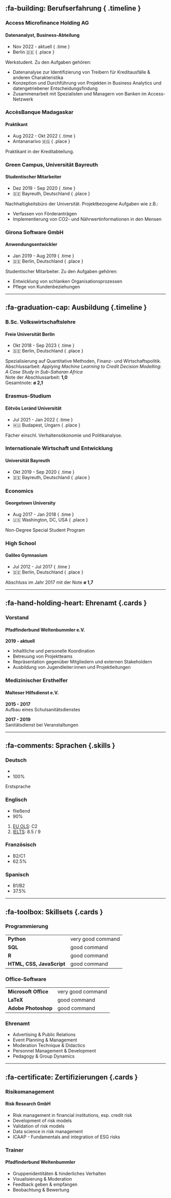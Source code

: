 ## :fa-building: Berufserfahrung { .timeline }

### Access Microfinance Holding AG

#### Datenanalyst, Business-Abteilung

- Nov 2022 - aktuell { .time }
- Berlin 🇩🇪 { .place }

Werkstudent. Zu den Aufgaben gehören:

- Datenanalyse zur Identifizierung von Treibern für Kreditausfälle & anderen Charakteristika
- Konzeption und Durchführung von Projekten in Business Analytics und datengetriebener Entscheidungsfindung
- Zusammenarbeit mit Spezialisten und Managern von Banken im Access-Netzwerk

### AccèsBanque Madagaskar

#### Praktikant

- Aug 2022 - Okt 2022 { .time }
- Antananarivo 🇲🇬 { .place }

Praktikant in der Kreditabteilung.

### Green Campus, Universität Bayreuth

#### Studentischer Mitarbeiter

- Dez 2019 - Sep 2020 { .time }
- 🇩🇪 Bayreuth, Deutschland { .place }

Nachhaltigkeitsbüro der Universität. Projektbezogene Aufgaben wie z.B.:

- Verfassen von Förderanträgen
- Implementierung von CO2- und Nährwertinformationen in den Mensen

### Girona Software GmbH

#### Anwendungsentwickler

- Jan 2019 - Aug 2019 { .time }
- 🇩🇪 Berlin, Deutschland { .place }

Studentischer Mitarbeiter. Zu den Aufgaben gehören:

- Entwicklung von schlanken Organisationsprozessen
- Pflege von Kundenbeziehungen

---

## :fa-graduation-cap: Ausbildung {.timeline }

### B.Sc. Volkswirtschaftslehre

#### Freie Universität Berlin

- Okt 2018 - Sep 2023 { .time }
- 🇩🇪 Berlin, Deutschland { .place }

Spezialisierung auf Quantitative Methoden, Finanz- und Wirtschaftspolitik. Abschlussarbeit: 
_Applying Machine Learning to Credit Decision Modelling: A Case Study in Sub-Saharan Africa_  
Note der Abschlussarbeit: **1,0**  
Gesamtnote: **ø 2,1**  

### Erasmus-Studium

#### Eötvös Loránd Universität

- Jul 2021 - Jan 2022 { .time }
- 🇭🇺 Budapest, Ungarn { .place }

Fächer einschl. Verhaltensökonomie und Politikanalyse.

### Internationale Wirtschaft und Entwicklung

#### Universität Bayreuth

- Okt 2019 - Sep 2020 { .time }
- 🇩🇪 Bayreuth, Deutschland { .place }

### Economics

#### Georgetown University

- Aug 2017 - Jan 2018 { .time }
- 🇺🇸 Washington, DC, USA { .place }

Non-Degree Special Student Program

### High School

#### Galileo Gymnasium

- Jul 2012 - Jul 2017 { .time }
- 🇩🇪 Berlin, Deutschland { .place }

Abschluss im Jahr 2017 mit der Note **ø 1,7**

---

## :fa-hand-holding-heart: Ehrenamt {.cards }

### Vorstand

#### Pfadfinderbund Weltenbummler e.V.

**2019 - aktuell**

- Inhaltliche und personelle Koordination
- Betreuung von Projektteams
- Repräsentation gegenüber Mitgliedern und externen Stakeholdern
- Ausbildung von Jugendleiter:innen und Projektleitungen

### Medizinischer Ersthelfer

#### Malteser Hilfsdienst e.V.

**2015 - 2017**  
Aufbau eines Schulsanitätsdienstes

**2017 - 2019**  
Sanitätsdienst bei Veranstaltungen

----

## :fa-comments: Sprachen {.skills }

### Deutsch

-  
- 100%

Erstsprache

### Englisch

- fließend
- 90%

1. [EU OLS](https://erasmus-plus.ec.europa.eu/resources-and-tools/online-language-support): C2  
2. [IELTS](https://takeielts.britishcouncil.org/teach-ielts/test-information/ielts-scores-explained): 8.5 / 9

### Französisch

- B2/C1
- 62.5%

### Spanisch

- B1/B2
- 37.5%

---

## :fa-toolbox: Skillsets {.cards }

### Programmierung

|                           |                   |
| ------------------------- | ----------------- |
| **Python**                | very good command |
| **SQL**                   | good command      |
| **R**                     | good command      |
| **HTML, CSS, JavaScript** | good command      |

### Office-Software

|                      |                   |
| -------------------- | ----------------- |
| **Microsoft Office** | very good command |
| **LaTeX**            | good command      |
| **Adobe Photoshop**  | good command      |

### Ehrenamt
- Advertising & Public Relations
- Event Planning & Management
- Moderation Technique & Didactics
- Personnel Management & Development
- Pedagogy & Group Dynamics

----

## :fa-certificate: Zertifizierungen {.cards }

### Risikomanagement

#### Risk Research GmbH

- Risk management in financial institutions, esp. credit risk
- Development of risk models
- Validation of risk models
- Data science in risk management
- ICAAP - Fundamentals and integration of ESG risks

### Trainer

#### Pfadfinderbund Weltenbummler

- Gruppenidentitäten & hinderliches Verhalten
- Visualisierung & Moderation
- Feedback geben & empfangen
- Beobachtung & Bewertung